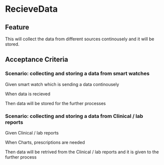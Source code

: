 # RecieveData

## Feature

This will collect the data from different sources continousely and it will be stored.

## Acceptance Criteria

### Scenario: collecting and storing a data from smart watches

  Given smart watch which is sending a data continousely

  When data is recieved

  Then data will be stored for the further processes

### Scenario: collecting and storing a data from Clinical / lab reports

  Given Clinical / lab reports

  When Charts, prescriptions are needed

  Then data will be retrived from the Clinical / lab reports and it is given to the further process
